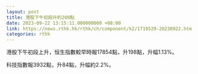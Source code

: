 ```yaml
---
layout: post
title: 港股下午初段升約200點
date: 2023-09-22 13:15:11.000000000 +08:00
link: https://news.rthk.hk/rthk/ch/component/k2/1719529-20230922.htm
categories: rthk
---
```


港股下午初段上升，恒生指數較早時報17854點，升198點，升幅1.13%。

科技指數報3932點，升84點，升幅約2.2%。
